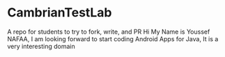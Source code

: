 # CambrianTestLab
A repo for students to try to fork, write, and PR
Hi My Name is Youssef NAFAA, I am looking forward to start coding
Android Apps for Java, It is a very interesting domain
